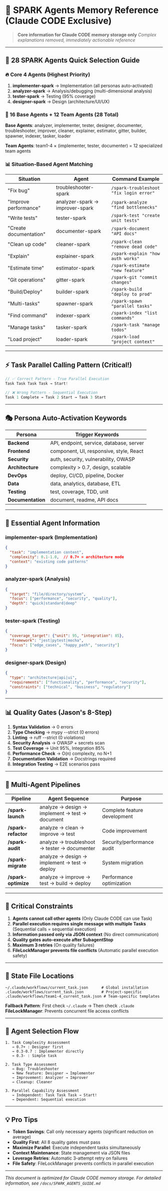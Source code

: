 # 🧠 SPARK Agents Memory Reference (Claude CODE Exclusive)

> **Core information for Claude CODE memory storage only**
> *Complex explanations removed, immediately actionable reference*

---

## 🎯 28 SPARK Agents Quick Selection Guide

### 🔥 Core 4 Agents (Highest Priority)
1. **implementer-spark** → Implementation (all personas auto-activated)
2. **analyzer-spark** → Analysis/debugging (multi-dimensional analysis)
3. **tester-spark** → Testing (95% coverage)
4. **designer-spark** → Design (architecture/UI/UX)

### 🎪 16 Base Agents + 12 Team Agents (28 Total)
**Base Agents**: analyzer, implementer, tester, designer, documenter, troubleshooter, improver, cleaner, explainer, estimator, gitter, builder, spawner, indexer, tasker, loader

**Team Agents**: team1-4 × (implementer, tester, documenter) = 12 specialized team agents

### 📊 Situation-Based Agent Matching

| Situation | Agent | Command Example |
|------|----------|-------------|
| "Fix bug" | troubleshooter-spark | `/spark-troubleshoot "fix login error"` |
| "Improve performance" | analyzer-spark → improver-spark | `/spark-analyze "find bottlenecks"` |
| "Write tests" | tester-spark | `/spark-test "create unit tests"` |
| "Create documentation" | documenter-spark | `/spark-document "API docs"` |
| "Clean up code" | cleaner-spark | `/spark-clean "remove dead code"` |
| "Explain" | explainer-spark | `/spark-explain "how auth works"` |
| "Estimate time" | estimator-spark | `/spark-estimate "new feature"` |
| "Git operations" | gitter-spark | `/spark-git "commit changes"` |
| "Build/Deploy" | builder-spark | `/spark-build "deploy to prod"` |
| "Multi-tasks" | spawner-spark | `/spark-spawn "parallel tasks"` |
| "Find command" | indexer-spark | `/spark-index "list commands"` |
| "Manage tasks" | tasker-spark | `/spark-task "manage todos"` |
| "Load project" | loader-spark | `/spark-load "project context"` |

---

## ⚡ Task Parallel Calling Pattern (Critical!)

```javascript
// ✅ Correct Pattern - True Parallel Execution
Task Task Task Task → Start!

// ❌ Wrong Pattern - Sequential Execution
Task 1 Complete → Task 2 Start → Task 3 Start
```

---

## 🎭 Persona Auto-Activation Keywords

| Persona | Trigger Keywords |
|----------|--------------|
| **Backend** | API, endpoint, service, database, server |
| **Frontend** | component, UI, responsive, style, React |
| **Security** | auth, security, vulnerability, OWASP |
| **Architecture** | complexity > 0.7, design, scalable |
| **DevOps** | deploy, CI/CD, pipeline, Docker |
| **Data** | data, analytics, database, ETL |
| **Testing** | test, coverage, TDD, unit |
| **Documentation** | document, readme, API docs |

---

## 🔧 Essential Agent Information

### implementer-spark (Implementation)
```json
{
  "task": "implementation content",
  "complexity": 0.1-1.0,  // 0.7+ = architecture mode
  "context": "existing code patterns"
}
```

### analyzer-spark (Analysis)
```json
{
  "target": "file/directory/system",
  "focus": ["performance", "security", "quality"],
  "depth": "quick|standard|deep"
}
```

### tester-spark (Testing)
```json
{
  "coverage_target": {"unit": 95, "integration": 85},
  "framework": "jest|pytest|mocha",
  "focus": ["edge_cases", "happy_path", "security"]
}
```

### designer-spark (Design)
```json
{
  "type": "architecture|api|ui",
  "requirements": ["functionality", "performance", "security"],
  "constraints": ["technical", "business", "regulatory"]
}
```

---

## 📊 Quality Gates (Jason's 8-Step)

1. **Syntax Validation** → 0 errors
2. **Type Checking** → mypy --strict (0 errors)
3. **Linting** → ruff --strict (0 violations)
4. **Security Analysis** → OWASP + secrets scan
5. **Test Coverage** → Unit 95%, Integration 85%
6. **Performance Check** → O(n) complexity, no N+1
7. **Documentation Validation** → Docstrings required
8. **Integration Testing** → E2E scenarios pass

---

## 🚀 Multi-Agent Pipelines

| Pipeline | Agent Sequence | Purpose |
|------------|--------------|------|
| **/spark-launch** | analyze → design → implement → test → document | Complete feature development |
| **/spark-refactor** | analyze → clean → improve → test | Code improvement |
| **/spark-audit** | analyze → troubleshoot → tester → documenter | Security/performance audit |
| **/spark-migrate** | analyze → design → implement → test → deploy | System migration |
| **/spark-optimize** | analyze → improve → test → build → deploy | Performance optimization |

---

## 🔴 Critical Constraints

1. **Agents cannot call other agents** (Only Claude CODE can use Task)
2. **Parallel execution requires single message with multiple Tasks** (Sequential calls = sequential execution)
3. **Information passed only via JSON context** (No direct communication)
4. **Quality gates auto-execute after SubagentStop**
5. **Maximum 3 retries** (On quality failures)
6. **FileLockManager prevents file conflicts** (Automatic parallel execution safety)

---

## 📁 State File Locations

```
~/.claude/workflows/current_task.json      # Global installation
.claude/workflows/current_task.json        # Project-specific
.claude/workflows/team1-4_current_task.json # Team-specific templates
```

**Fallback Pattern**: First check `~/.claude` → Then check `.claude`
**FileLockManager**: Prevents concurrent file access conflicts

---

## 🎯 Agent Selection Flow

```
1. Task Complexity Assessment
   → 0.7+ : Designer first
   → 0.3-0.7 : Implementer directly
   → 0.3- : Simple task

2. Task Type Assessment
   → Bug: Troubleshooter
   → New feature: Designer → Implementer
   → Improvement: Analyzer → Improver
   → Cleanup: Cleaner

3. Parallel Capability Assessment
   → Independent: Task Task Task → Start!
   → Dependent: Sequential execution
```

---

## 💡 Pro Tips

- **Token Savings**: Call only necessary agents (significant reduction on average)
- **Quality First**: All 8 quality gates must pass
- **Maximize Parallel**: Execute independent tasks simultaneously
- **Context Maintenance**: State management via JSON files
- **Leverage Retries**: Automatic 3-attempt retry on failures
- **File Safety**: FileLockManager prevents conflicts in parallel execution

---

*This document is optimized for Claude CODE memory storage.*
*For detailed information, see `/docs/SPARK_AGENTS_GUIDE.md`*